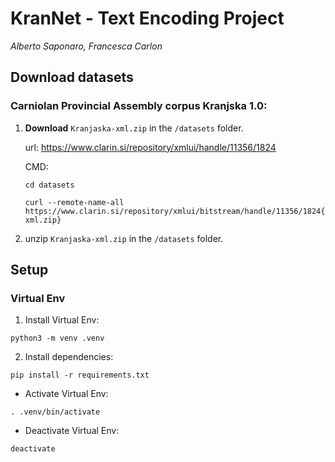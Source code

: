 # KranNet - Text Encoding Project
*Alberto Saponaro, Francesca Carlon*

## Download datasets

### Carniolan Provincial Assembly corpus Kranjska 1.0:

1. **Download** `Kranjaska-xml.zip` in the `/datasets` folder.

    url: https://www.clarin.si/repository/xmlui/handle/11356/1824

    CMD: 
    ```
    cd datasets

    curl --remote-name-all https://www.clarin.si/repository/xmlui/bitstream/handle/11356/1824{/Kranjska-xml.zip}

    ```

2. unzip `Kranjaska-xml.zip` in the `/datasets` folder.


## Setup

### Virtual Env

1. Install Virtual Env:
```
python3 -m venv .venv
```

2. Install dependencies:
```
pip install -r requirements.txt
```


- Activate Virtual Env:
```
. .venv/bin/activate
```

- Deactivate Virtual Env:
```
deactivate
```

